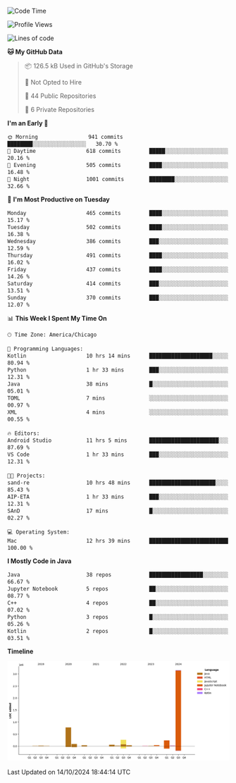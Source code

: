 <!--START_SECTION:waka-->
![Code Time](http://img.shields.io/badge/Code%20Time-672%20hrs%208%20mins-blue)

![Profile Views](http://img.shields.io/badge/Profile%20Views-1-blue)

![Lines of code](https://img.shields.io/badge/From%20Hello%20World%20I%27ve%20Written-4.8%20million%20lines%20of%20code-blue)

**🐱 My GitHub Data** 

> 📦 126.5 kB Used in GitHub's Storage 
 > 
> 🚫 Not Opted to Hire
 > 
> 📜 44 Public Repositories 
 > 
> 🔑 6 Private Repositories 
 > 
**I'm an Early 🐤** 

```text
🌞 Morning                941 commits         ████████░░░░░░░░░░░░░░░░░   30.70 % 
🌆 Daytime                618 commits         █████░░░░░░░░░░░░░░░░░░░░   20.16 % 
🌃 Evening                505 commits         ████░░░░░░░░░░░░░░░░░░░░░   16.48 % 
🌙 Night                  1001 commits        ████████░░░░░░░░░░░░░░░░░   32.66 % 
```
📅 **I'm Most Productive on Tuesday** 

```text
Monday                   465 commits         ████░░░░░░░░░░░░░░░░░░░░░   15.17 % 
Tuesday                  502 commits         ████░░░░░░░░░░░░░░░░░░░░░   16.38 % 
Wednesday                386 commits         ███░░░░░░░░░░░░░░░░░░░░░░   12.59 % 
Thursday                 491 commits         ████░░░░░░░░░░░░░░░░░░░░░   16.02 % 
Friday                   437 commits         ████░░░░░░░░░░░░░░░░░░░░░   14.26 % 
Saturday                 414 commits         ███░░░░░░░░░░░░░░░░░░░░░░   13.51 % 
Sunday                   370 commits         ███░░░░░░░░░░░░░░░░░░░░░░   12.07 % 
```


📊 **This Week I Spent My Time On** 

```text
🕑︎ Time Zone: America/Chicago

💬 Programming Languages: 
Kotlin                   10 hrs 14 mins      ████████████████████░░░░░   80.94 % 
Python                   1 hr 33 mins        ███░░░░░░░░░░░░░░░░░░░░░░   12.31 % 
Java                     38 mins             █░░░░░░░░░░░░░░░░░░░░░░░░   05.01 % 
TOML                     7 mins              ░░░░░░░░░░░░░░░░░░░░░░░░░   00.97 % 
XML                      4 mins              ░░░░░░░░░░░░░░░░░░░░░░░░░   00.55 % 

🔥 Editors: 
Android Studio           11 hrs 5 mins       ██████████████████████░░░   87.69 % 
VS Code                  1 hr 33 mins        ███░░░░░░░░░░░░░░░░░░░░░░   12.31 % 

🐱‍💻 Projects: 
sand-re                  10 hrs 48 mins      █████████████████████░░░░   85.43 % 
AIP-ETA                  1 hr 33 mins        ███░░░░░░░░░░░░░░░░░░░░░░   12.31 % 
SAnD                     17 mins             █░░░░░░░░░░░░░░░░░░░░░░░░   02.27 % 

💻 Operating System: 
Mac                      12 hrs 39 mins      █████████████████████████   100.00 % 
```

**I Mostly Code in Java** 

```text
Java                     38 repos            █████████████████░░░░░░░░   66.67 % 
Jupyter Notebook         5 repos             ██░░░░░░░░░░░░░░░░░░░░░░░   08.77 % 
C++                      4 repos             ██░░░░░░░░░░░░░░░░░░░░░░░   07.02 % 
Python                   3 repos             █░░░░░░░░░░░░░░░░░░░░░░░░   05.26 % 
Kotlin                   2 repos             █░░░░░░░░░░░░░░░░░░░░░░░░   03.51 % 
```



**Timeline**

![Lines of Code chart](https://raw.githubusercontent.com/phanijsp/phanijsp/main/assets/bar_graph.png)


 Last Updated on 14/10/2024 18:44:14 UTC
<!--END_SECTION:waka-->
